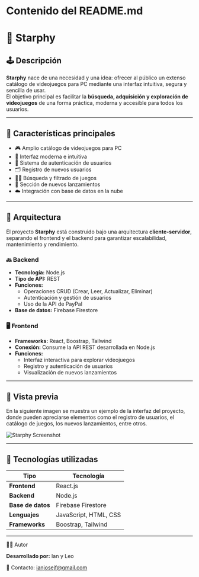 
# Contenido del README.md
# 🌟 Starphy


## 🕹️ Descripción

**Starphy** nace de una necesidad y una idea: ofrecer al público un extenso catálogo de videojuegos para PC mediante una interfaz intuitiva, segura y sencilla de usar.  
El objetivo principal es facilitar la **búsqueda, adquisición y exploración de videojuegos** de una forma práctica, moderna y accesible para todos los usuarios.

---

## 🚀 Características principales

- 🎮 Amplio catálogo de videojuegos para PC  
- 🧭 Interfaz moderna e intuitiva  
- 🔐 Sistema de autenticación de usuarios  
- 🗂️ Registro de nuevos usuarios  
- 🕵️‍♂️ Búsqueda y filtrado de juegos  
- 📰 Sección de nuevos lanzamientos  
- ☁️ Integración con base de datos en la nube  

---

## 🧩 Arquitectura

El proyecto **Starphy** está construido bajo una arquitectura **cliente-servidor**, separando el frontend y el backend para garantizar escalabilidad, mantenimiento y rendimiento.

### 🔙 Backend
- **Tecnología:** Node.js  
- **Tipo de API:** REST  
- **Funciones:**  
  - Operaciones CRUD (Crear, Leer, Actualizar, Eliminar)  
  - Autenticación y gestión de usuarios
  - Uso de la API de PayPal
- **Base de datos:** Firebase Firestore  

### 🖥️ Frontend
- **Frameworks:** React, Boostrap, Tailwind   
- **Conexión:** Consume la API REST desarrollada en Node.js  
- **Funciones:**  
  - Interfaz interactiva para explorar videojuegos  
  - Registro y autenticación de usuarios  
  - Visualización de nuevos lanzamientos  

---

## 📸 Vista previa

En la siguiente imagen se muestra un ejemplo de la interfaz del proyecto, donde pueden apreciarse elementos como el registro de usuarios, el catálogo de juegos, los nuevos lanzamientos, entre otros.

![Starphy Screenshot](https://media.discordapp.net/attachments/909236880732729436/910307045205483600/Screenshot_2021-11-09_232648.png)

---

## 🧠 Tecnologías utilizadas

| Tipo | Tecnología |
|------|-------------|
| **Frontend** | React.js |
| **Backend** | Node.js |
| **Base de datos** | Firebase Firestore |
| **Lenguajes** | JavaScript, HTML, CSS |
| **Frameworks** | Boostrap, Tailwind  |

---

👨‍💻 Autor

**Desarrollado por:** Ian y Leo

📧 Contacto: ianjosejf@gmail.com
